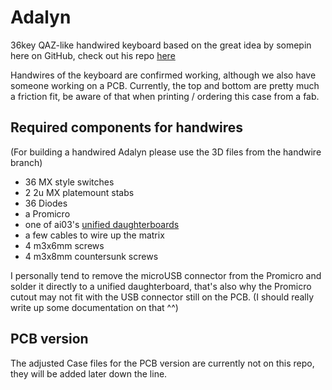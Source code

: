 # Adalyn
36key QAZ-like handwired keyboard based on the great idea by somepin here on GitHub, check out his repo [here](https://github.com/somepin/qal-handwire)

Handwires of the keyboard are confirmed working, although we also have someone working on a PCB. 
Currently, the top and bottom are pretty much a friction fit, be aware of that when printing / ordering this case from a fab.

## Required components for handwires
(For building a handwired Adalyn please use the 3D files from the handwire branch)

* 36 MX style switches
* 2 2u MX platemount stabs
* 36 Diodes
* a Promicro
* one of ai03's [unified daughterboards](https://github.com/ai03-2725/Unified-Daughterboard)
* a few cables to wire up the matrix
* 4 m3x6mm screws
* 4 m3x8mm countersunk screws

I personally tend to remove the microUSB connector from the Promicro and solder it directly to a unified daughterboard, that's also why the Promicro cutout may not fit with the USB connector still on the PCB. (I should really write up some documentation on that ^^)

## PCB version
The adjusted Case files for the PCB version are currently not on this repo, they will be added later down the line.
